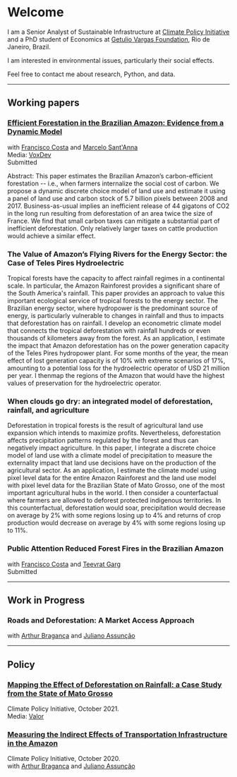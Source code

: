 # Welcome

I am a Senior Analyst of Sustainable Infrastructure at <a href="https://www.climatepolicyinitiative.org/">Climate Policy Initiative</a> and a PhD student of Economics at <a href="https://epge.fgv.br/en">Getulio Vargas Foundation</a>, Rio de Janeiro, Brazil.

I am interested in environmental issues, particularly their social effects. 

Feel free to contact me about research, Python, and data.

<hr>

## Working papers

<h3><a href="https://osf.io/preprints/socarxiv/8yfr7/">Efficient Forestation in the Brazilian Amazon: Evidence from a Dynamic Model</a></h3>
with <a href="https://sites.google.com/site/fjmcosta/">Francisco Costa</a>  and <a href="https://marcelosantanna.wordpress.com/">Marcelo Sant'Anna</a><br> 
Media: <a href="https://voxdev.org/topic/energy-environment/fate-brazilian-amazons-carbon-stock">VoxDev</a><br> 
Submitted

Abstract: This paper estimates the Brazilian Amazon’s carbon-efficient forestation -- i.e., when farmers internalize the social cost of carbon. We propose a dynamic discrete choice model of land use and estimate it using a panel of land use and carbon stock of 5.7 billion pixels between 2008 and 2017. Business-as-usual implies an inefficient release of 44 gigatons of CO2 in the long run resulting from deforestation of an area twice the size of France. We find that small carbon taxes can mitigate a substantial part of inefficient deforestation. Only relatively larger taxes on cattle production would achieve a similar effect.

<h3>The Value of Amazon’s Flying Rivers for the Energy Sector: the Case of Teles Pires Hydroelectric</h3>

Tropical forests have the capacity to affect rainfall regimes in a continental scale. In particular, the Amazon Rainforest provides a significant share of the South America's rainfall. This paper provides an approach to value this important ecological service of tropical forests to the energy sector. The Brazilian energy sector, where hydropower is the predominant source of energy, is particularly vulnerable to changes in rainfall and thus to impacts that deforestation has on rainfall. I develop an econometric climate model that connects the tropical deforestation with rainfall hundreds or even thousands of kilometers away from the forest. As an application, I estimate the impact that Amazon deforestation has on the power generation capacity of the Teles Pires hydropower plant. For some months of the year, the mean effect of lost generation capacity is of 10\% with extreme scenarios of 17\%, amounting to a potential loss for the hydroelectric operator of USD 21 million per year. I thenmap the regions of the Amazon that would have the highest values of preservation for the hydroelectric operator.

<h3>When clouds go dry: an integrated model of deforestation, rainfall, and agriculture</h3>

Deforestation in tropical forests is the result of agricultural land use expansion which intends to maximize profits. Nevertheless, deforestation affects precipitation patterns regulated by the forest and thus can negatively impact agriculture. In this paper, I integrate a discrete choice model of land use with a climate model of precipitation to measure the externality impact that land use decisions have on the production of the agricultural sector. As an application, I estimate the climate model using pixel level data for the entire Amazon Rainforest and the land use model with pixel level data for the Brazilian State of Mato Grosso, one of the most important agricultural hubs in the world. I then consider a counterfactual where farmers are allowed to deforest protected indigenous territories. In this counterfactual, deforestation would soar, precipitation would decrease on average by 2% with some regions losing up to 4% and returns of crop production would decrease on average by 4% with some regions losing up to 11%.

<h3>Public Attention Reduced Forest Fires in the Brazilian Amazon</h3>
with <a href="https://sites.google.com/site/fjmcosta/">Francisco Costa</a>  and <a href="https://www.teevratgarg.com/">Teevrat Garg</a><br>
Submitted

<hr>

## Work in Progress

<h3>Roads and Deforestation: A Market Access Approach</h3>
with <a href="https://arthurbraganca.com/">Arthur Bragança</a>  and <a href="http://www.econ.puc-rio.br/juliano/">Juliano Assunção</a> 

<hr>

## Policy

<h3><a href="https://www.climatepolicyinitiative.org/publication/mapping-the-effect-of-deforestation-on-rainfall-a-case-study-from-the-state-of-mato-grosso//">Mapping the Effect of Deforestation on Rainfall: a Case Study from the State of Mato Grosso</a></h3>
Climate Policy Initiative, October 2021.<br>
Media: <a href="https://valor.globo.com/brasil/noticia/2021/10/19/estudo-estima-perda-de-chuvas-em-mt-com-desmate-no-xingu.ghtml">Valor</a>


<h3><a href="https://www.climatepolicyinitiative.org/publication/measuring-the-indirect-effects-of-transportation-infrastructure-in-the-amazon/">Measuring the Indirect Effects of Transportation Infrastructure in the Amazon</a></h3>
Climate Policy Initiative, October 2020.<br>
with <a href="https://arthurbraganca.com/">Arthur Bragança</a>  and <a href="http://www.econ.puc-rio.br/juliano/">Juliano Assunção</a> 